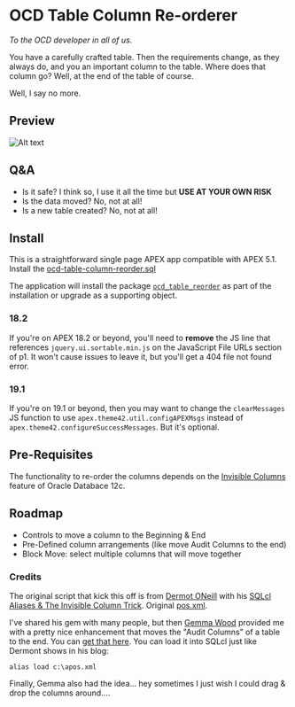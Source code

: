 # OCD Table Column Re-orderer

_To the OCD developer in all of us._

You have a carefully crafted table. Then the requirements change, as they always do, and you an important column to the table. Where does that column go? Well, at the end of the table of course.

Well, I say no more.

## Preview
![Alt text](/preview.gif?raw=true "Preview")


## Q&A
* Is it safe? I think so, I use it all the time but **USE AT YOUR OWN RISK**
* Is the data moved? No, not at all!
* Is a new table created? No, not at all!

## Install
This is a straightforward single page APEX app compatible with APEX 5.1.
Install the [ocd-table-column-reorder.sql](apex/ocd-table-column-reorder.sql)

The application will install the package [`ocd_table_reorder`](plsql/ocd_table_reorder.plb) as part of the installation or upgrade as a supporting object.

### 18.2
If you're on APEX 18.2 or beyond, you'll need to **remove** the JS line that references `jquery.ui.sortable.min.js` on the JavaScript File URLs section of p1. It won't cause issues to leave it, but you'll get a 404 file not found error.

### 19.1
If you're on 19.1 or beyond, then you may want to change the `clearMessages` JS function to use `apex.theme42.util.configAPEXMsgs` instead of `apex.theme42.configureSuccessMessages`. But it's optional.


## Pre-Requisites

The functionality to re-order the columns depends on the [Invisible Columns](https://oracle-base.com/articles/12c/invisible-columns-12cr1) feature of Oracle Databace 12c.

## Roadmap

* Controls to move a column to the Beginning & End
* Pre-Defined column arrangements (like move Audit Columns to the end)
* Block Move: select multiple columns that will move together


### Credits
The original script that kick this off is from [Dermot ONeill](https://twitter.com/dermotoneill) with his [SQLcl](https://www.oracle.com/database/technologies/appdev/sqlcl.html) [Aliases & The Invisible Column Trick](http://dermotoneill.blogspot.co.uk/2015/11/sqlcl-aliases-invisible-column-trick.html). Original [pos.xml](https://gist.github.com/dermotoneill/b654404f112846212d4d).

I've shared his gem with many people, but then [Gemma Wood](https://twitter.com/gemmawood) provided me with a pretty nice enhancement that moves the "Audit Columns" of a table to the end. You can [get that here](scripts/apos.xml).  You can load it into SQLcl just like Dermont shows in his blog:

```
alias load c:\apos.xml
```


Finally, Gemma also had the idea... hey sometimes I just wish I could drag & drop the columns around....
